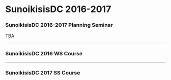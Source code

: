 # SunoikisisDC 2016-2017

### SunoikisisDC 2016-2017 Planning Seminar
TBA

***
### SunoikisisDC 2016 WS Course

***
### SunoikisisDC 2017 SS Course
